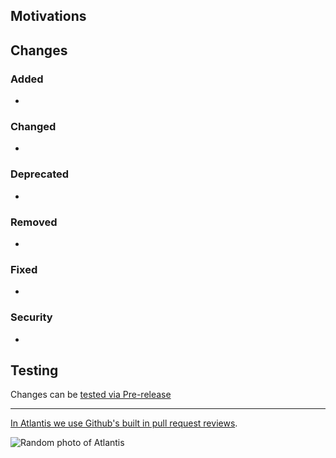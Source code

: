 <!--
  Atlantis uses Conventional Commits to track versions.
  Pull request titles should follow the following format.

  For help creating your pull request, you can [use this tool](https://atlantis.getjobber.com/?path=/story/guides-pull-request-title-generator--docs)

  <TYPE>(<optional SCOPE>): <conditionally BREAKING CHANGE:> <description>

  eg.
    fix(SCOPE): stop graphite breaking when too much pressure applied — Patch Release
    feat(SCOPE): add 'graphiteWidth' option — (Minor) Feature Release
    feat(SCOPE): BREAKING CHANGE: remove graphiteWidth option — (Major) Breaking Release

  TYPE should consist of:
    - fix: a commit of the type fix patches a bug in your codebase
    - feat: a commit of the type feat introduces a new feature to the codebase
    - docs: documentation only changes
    - build: improvements to the build system
    - refactor: a change that neither fixes a bug nor introduces a feature
    - chore: other changes that don't modify src or test files

  SCOPE should be one of:
    - components
    - components-native
    - deps
    - deps-dev
    - design
    - docx
    - eslint
    - formatters
    - generators
    - hooks
    - stylelint


  If your pull request introduces a breaking change please append `BREAKING CHANGE:` following type / scope.

  Further Reading:
    - https://www.conventionalcommits.org
    - https://github.com/commitizen/conventional-commit-types/blob/master/index.json
-->

## Motivations

<!-- Why did you do what you did? -->

## Changes

<!-- https://keepachangelog.com/en/1.0.0/ -->

### Added

- <!-- new features -->

### Changed

- <!-- changes in existing functionality -->

### Deprecated

- <!-- soon-to-be removed features -->

### Removed

- <!-- now removed features -->

### Fixed

- <!-- for any bug fixes -->

### Security

- <!-- in case of vulnerabilities -->

## Testing

<!-- How to test your changes. -->

Changes can be
[tested via Pre-release](https://github.com/GetJobber/atlantis/actions/workflows/trigger-qa-build.yml)

---

[In Atlantis we use Github's built in pull request reviews](https://help.github.com/en/articles/about-pull-request-reviews).

![Random photo of Atlantis](https://loremflickr.com/672/400/atlantis)
